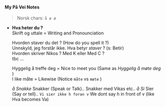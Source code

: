 #### My På Vei Notes

>Norsk chars:  `å ø æ`

- **Hva heter du ?**  
  Skrift og uttale = Writing and Pronounciation
    
  Hvorden staver du det ? (How do you spell it ?)  
  Unnskyld, jeg forstår ikke. Hva betyr *staver* ? (s: Betir)  
  Hvorden skriver Nikos ? Med K eller Med C ?  
  tbc ...
    
  Hyggelig å treffe deg = Nice to meet you (Same as *Hyggelig å møte deg* )  
  I like måte = Likewise (Notice `måte` vs `møte` )

  *å Snakke* Snakker (Speak or Talk).. Snakker med Vikas etc..
  *å Si* Sier (Say or tell).. `Vi sier ikke h foran v` We dont say h in front of v (like Hva becomes Va)  

  
  
